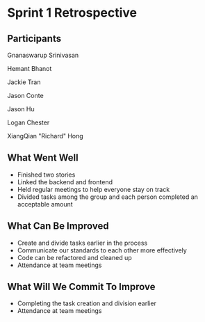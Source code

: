 # Sprint 1 Retrospective #

## Participants ##

Gnanaswarup Srinivasan

Hemant Bhanot

Jackie Tran

Jason Conte

Jason Hu

Logan Chester

XiangQian "Richard" Hong

## What Went Well ##

- Finished two stories
- Linked the backend and frontend
- Held regular meetings to help everyone stay on track
- Divided tasks among the group and each person completed an acceptable amount

## What Can Be Improved ##

- Create and divide tasks earlier in the process
- Communicate our standards to each other more effectively
- Code can be refactored and cleaned up
- Attendance at team meetings

## What Will We Commit To Improve ##

- Completing the task creation and division earlier
- Attendance at team meetings
